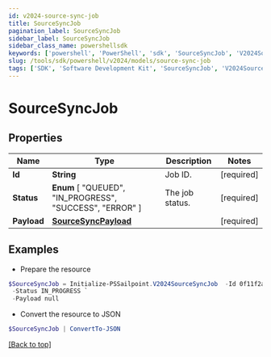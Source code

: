 ```yaml
---
id: v2024-source-sync-job
title: SourceSyncJob
pagination_label: SourceSyncJob
sidebar_label: SourceSyncJob
sidebar_class_name: powershellsdk
keywords: ['powershell', 'PowerShell', 'sdk', 'SourceSyncJob', 'V2024SourceSyncJob'] 
slug: /tools/sdk/powershell/v2024/models/source-sync-job
tags: ['SDK', 'Software Development Kit', 'SourceSyncJob', 'V2024SourceSyncJob']
---
```



# SourceSyncJob

## Properties

Name | Type | Description | Notes
------------ | ------------- | ------------- | -------------
**Id** |  **String** | Job ID. | [required]
**Status** |   **Enum** [  "QUEUED",    "IN_PROGRESS",    "SUCCESS",    "ERROR" ] | The job status. | [required]
**Payload** |  [**SourceSyncPayload**](source-sync-payload) |  | [required]

## Examples

- Prepare the resource
```powershell
$SourceSyncJob = Initialize-PSSailpoint.V2024SourceSyncJob  -Id 0f11f2a4-7c94-4bf3-a2bd-742580fe3bde `
 -Status IN_PROGRESS `
 -Payload null
```

- Convert the resource to JSON
```powershell
$SourceSyncJob | ConvertTo-JSON
```


[[Back to top]](#) 

